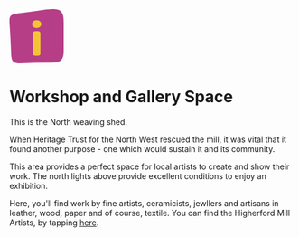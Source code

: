![max_pic](./people.png)
# Workshop and Gallery Space

This is the North weaving shed. 

When Heritage Trust for the North West rescued the mill, it was vital that it found another purpose - one which would sustain it and its community. 

This area provides a perfect space for local artists to create and show their work. The north lights above provide excellent conditions to enjoy an exhibition. 

Here, you'll find work by fine artists, ceramicists, jewllers and artisans in leather, wood, paper and of course, textile.
You can find the Higherford Mill Artists, by tapping [here](https://www.facebook.com/HigherfordMill).
